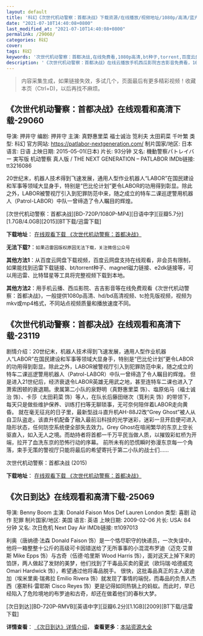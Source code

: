 ```yaml
---
layout: default
title: '科幻《次世代机动警察：首都决战》下载资源/在线播放/视频地址/1080p/高清/蓝光'
date: "2021-07-10T14:40:08+0800"
last_modified_at: "2021-07-10T14:40:08+0800"
permalink: /29060/
categories: 科幻
cover:
tags: 科幻
keywords: '次世代机动警察：首都决战,在线免费看,1080p高清,bt种子,torrent,百度云盘,magnet,磁力链,迅雷下载资源'
description: '《次世代机动警察：首都决战》在线云播放手机西瓜影院吉吉影音免费看，1080p高清bd/hd未删减完整版和tc抢先枪版，mkv/mp4格式，附带bt/torrent种子、magnet/磁力链、百度云盘、网盘资源迅雷下载链接'
---
```


>内容采集生成，如果链接失效，多试几个，页面最后有更多精彩视频！收藏本页（Ctrl+D)，以后再找不麻烦。


## 《次世代机动警察：首都决战》在线观看和高清下载-29060

导演: 押井守 编剧: 押井守 主演: 真野惠里菜 福士诚治 笕利夫 太田莉菜 千叶繁 类型: 科幻 官方网站: https://patlabor-nextgeneration.com/ 制片国家/地区: 日本 语言: 日语 上映日期: 2015-05-01(日本) 片长: 93分钟 又名: 機動警察パトレイバー 実写版 机动警察 真人版 / THE NEXT GENERATION – PATLABOR IMDb链接: tt3216086

20世纪末，机器人技术得到飞速发展，通用人型作业机器人“LABOR”在国民建设和军事等领域大显身手，特别是“巴比伦计划”更令LABOR的功用得到彰显。除此之外，LABOR被警视厅引入到犯罪防范中来，随之成立的特车二课巡逻警用机器人（Patrol-LABOR）中队一曾缔造了令人瞩目的辉煌。


[次世代机动警察：首都决战][BD-720P/1080P-MP4][日语中字][豆瓣5.7分][1.7GB/4.0GB][2015][BT下载/迅雷下载]

**下载地址**： [在线观看下载 《次世代机动警察：首都决战》](https://www.btdx8.com/torrent/the_next_generation_patlabor_2015.html) 


**无法下载?**：`如果迅雷因版权原因无法下载，关注微信公众号 `

**其他方法1**：从百度云网盘下载视频，百度云网盘支持在线观看，非会员有限制，如果能找到迅雷下载链接、bt/torrent种子、magnet磁力链接、e2dk链接等，可以用迅雷、比特彗星等工具将完整视频下载到本地。

**其他方法2**：用手机云播、西瓜影院、吉吉影音等在线免费观看《次世代机动警察：首都决战》，一般提供1080p高清、hd/bd高清视频、tc抢先版视频，视频为mkv或mp4格式，不同站点视频质量和播放速度不同。


## 《次世代机动警察：首都决战》在线观看和高清下载-23119

剧情介绍：20世纪末，机器人技术得到飞速发展，通用人型作业机器人“LABOR”在国民建设和军事等领域大显身手，特别是“巴比伦计划”更令LABOR的功用得到彰显。除此之外，LABOR被警视厅引入到犯罪防范中来，随之成立的特车二课巡逻警用机器人（Patrol-LABOR）中队一曾缔造了令人瞩目的辉煌。   但是进入21世纪后，经济衰退令LABOR英雄无用武之地，甚至连特车二课也进入了萧索困顿的衰退期。隶属第二小队的泉野明（真野惠里菜 饰）、塩原佑马（福士诚治 饰）、卡莎（太田莉菜 饰）等人，在队长后藤田继次（筧利夫 饰）的带领下，每天只是做些维护保养、训练打扫等无聊琐事，无可奈何陪伴着LABOR走向黄昏。   就在毫无征兆的日子里，最新型战斗直升机AH-88J2改“Grey Ghost”被人从自卫队盗走。该直升机配备了融入最前沿科技的光学迷彩，迷彩一旦开启便可进入隐形状态，任何防空系统便全部失去效力。Grey Ghost在喧闹繁华的东京上空长驱直入，如入无人之境。而劫持者将首都一千万平民当做人质，以摧毁彩虹桥为开端，拉开了血洗东京的恐怖行动的序幕。   前所未有的恐慌瞬时弥漫东京每一个角落，束手无策的警视厅只能将最后的希望寄托于第二小队的战士们……


次世代机动警察：首都决战 (2015)

**下载地址**： [在线观看下载 《次世代机动警察：首都决战》](https://www.btbtdy.me/btdy/dy46.html) 


## 《次日到达》在线观看和高清下载-25069

导演: Benny Boom 主演: Donald Faison Mos Def Lauren London 类型: 喜剧 动作 犯罪 制片国家/地区: 美国 语言: 英语 上映日期: 2009-02-06 片长: USA: 84 分钟 又名: 次日危机 Next Day Air IMDb链接: tt1097013

利奥（唐纳德·法森 Donald Faison 饰）是一个恪尽职守的快递员，一次失误中，他将一箱整整十公斤的高级可卡因错送给了无所事事的小混混布罗迪（迈克·艾普斯 Mike Epps 饰）与古奇（伍德·哈里斯 Wood Harris 饰），面对这天上掉下来的馅饼，两人做起了发财的美梦，他们找到了干毒品买卖的夏武（欧玛瑞·哈德威克 Omari Hardwick 饰），希望通过他将毒品脱手。 很快，这批毒品真正的主人波迪加（埃米里奥·瑞弗拉 Emilio Rivera 饰）就发现了事情的端倪，而毒品的负责人杰西（塞斯科·雷耶斯 Cisco Reyes 饰）更是记得如同热锅上的蚂蚁。而此时，早已经陷入了危险境地的布罗迪和古奇，却还在做着他们的春秋大梦。


[次日到达][BD-720P-RMVB][英语中字][豆瓣6.2分][1.1GB][2009][BT下载/迅雷下载]

**详情查看**： [《次日到达》详情介绍](/movie/25069/)， **查看更多**：[本站资源大全](/movie/t/all/)

